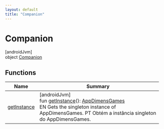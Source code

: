 ```yaml
---
layout: default
title: "Companion"
---
```


# Companion

[androidJvm]\
object [Companion](index.md)

## Functions

| Name | Summary |
|---|---|
| [getInstance](get-instance.md) | [androidJvm]<br>fun [getInstance](get-instance.md)(): [AppDimensGames](../index.md)<br>EN Gets the singleton instance of AppDimensGames. PT Obtém a instância singleton do AppDimensGames. |